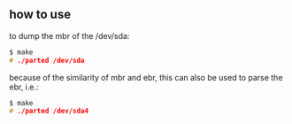 ## how to use
to dump the mbr of the /dev/sda:

```c
$ make
# ./parted /dev/sda
```

because of the similarity of mbr and ebr, this can also be used to parse the ebr, i.e.:

```c
$ make
# ./parted /dev/sda4
```

